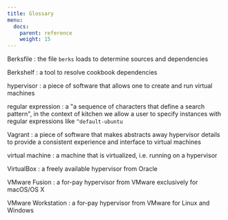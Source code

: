 ```yaml
---
title: Glossary
menu:
  docs:
    parent: reference
    weight: 15
---
```


Berksfile 
: the file `berks` loads to determine sources and dependencies

Berkshelf
: a tool to resolve cookbook dependencies

hypervisor
: a piece of software that allows one to create and run virtual machines

regular expression
: a "a sequence of characters that define a search pattern", in the context of kitchen we allow a user to specify instances with regular expressions like `^default-ubuntu`

Vagrant
: a piece of software that makes abstracts away hypervisor details to provide a consistent experience and interface to virtual machines

virtual machine
: a machine that is virtualized, i.e. running on a hypervisor

VirtualBox
: a freely available hypervisor from Oracle

VMware Fusion
: a for-pay hypervisor from VMware exclusively for macOS/OS X

VMware Workstation
: a for-pay hypervisor from VMware for Linux and Windows
